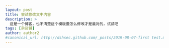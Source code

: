 ```yaml
---
layout: post
title: 尝试修改文中内容
description: >
  这是一个博客，也不清楚这个模板要怎么修改才是最对的，试试吧
tags: [杂货铺]
author: author2
#canonical_url: http://dshsec.github.com/_posts/2019-08-07-first test.mds
---
```

